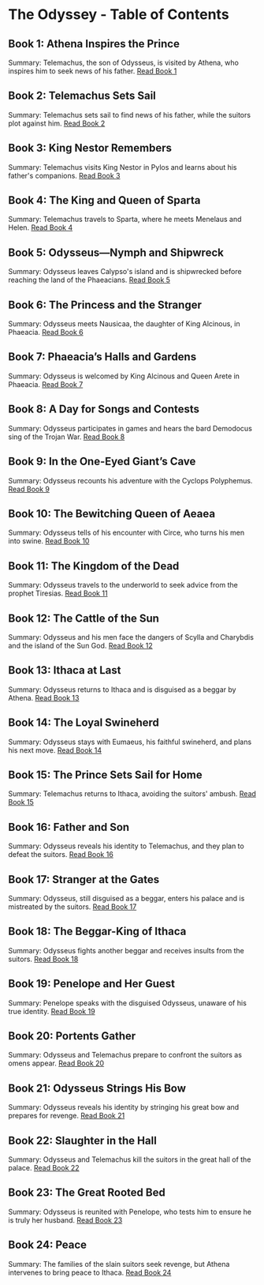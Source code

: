 
# The Odyssey - Table of Contents

## Book 1: Athena Inspires the Prince
Summary: Telemachus, the son of Odysseus, is visited by Athena, who inspires him to seek news of his father.
[Read Book 1](./odyssey_book_01.md)

## Book 2: Telemachus Sets Sail
Summary: Telemachus sets sail to find news of his father, while the suitors plot against him.
[Read Book 2](./odyssey_book_02.md)

## Book 3: King Nestor Remembers
Summary: Telemachus visits King Nestor in Pylos and learns about his father's companions.
[Read Book 3](./odyssey_book_03.md)

## Book 4: The King and Queen of Sparta
Summary: Telemachus travels to Sparta, where he meets Menelaus and Helen.
[Read Book 4](./odyssey_book_04.md)

## Book 5: Odysseus—Nymph and Shipwreck
Summary: Odysseus leaves Calypso's island and is shipwrecked before reaching the land of the Phaeacians.
[Read Book 5](./odyssey_book_05.md)

## Book 6: The Princess and the Stranger
Summary: Odysseus meets Nausicaa, the daughter of King Alcinous, in Phaeacia.
[Read Book 6](./odyssey_book_06.md)

## Book 7: Phaeacia’s Halls and Gardens
Summary: Odysseus is welcomed by King Alcinous and Queen Arete in Phaeacia.
[Read Book 7](./odyssey_book_07.md)

## Book 8: A Day for Songs and Contests
Summary: Odysseus participates in games and hears the bard Demodocus sing of the Trojan War.
[Read Book 8](./odyssey_book_08.md)

## Book 9: In the One-Eyed Giant’s Cave
Summary: Odysseus recounts his adventure with the Cyclops Polyphemus.
[Read Book 9](./odyssey_book_09.md)

## Book 10: The Bewitching Queen of Aeaea
Summary: Odysseus tells of his encounter with Circe, who turns his men into swine.
[Read Book 10](./odyssey_book_10.md)

## Book 11: The Kingdom of the Dead
Summary: Odysseus travels to the underworld to seek advice from the prophet Tiresias.
[Read Book 11](./odyssey_book_11.md)

## Book 12: The Cattle of the Sun
Summary: Odysseus and his men face the dangers of Scylla and Charybdis and the island of the Sun God.
[Read Book 12](./odyssey_book_12.md)

## Book 13: Ithaca at Last
Summary: Odysseus returns to Ithaca and is disguised as a beggar by Athena.
[Read Book 13](./odyssey_book_13.md)

## Book 14: The Loyal Swineherd
Summary: Odysseus stays with Eumaeus, his faithful swineherd, and plans his next move.
[Read Book 14](./odyssey_book_14.md)

## Book 15: The Prince Sets Sail for Home
Summary: Telemachus returns to Ithaca, avoiding the suitors' ambush.
[Read Book 15](./odyssey_book_15.md)

## Book 16: Father and Son
Summary: Odysseus reveals his identity to Telemachus, and they plan to defeat the suitors.
[Read Book 16](./odyssey_book_16.md)

## Book 17: Stranger at the Gates
Summary: Odysseus, still disguised as a beggar, enters his palace and is mistreated by the suitors.
[Read Book 17](./odyssey_book_17.md)

## Book 18: The Beggar-King of Ithaca
Summary: Odysseus fights another beggar and receives insults from the suitors.
[Read Book 18](./odyssey_book_18.md)

## Book 19: Penelope and Her Guest
Summary: Penelope speaks with the disguised Odysseus, unaware of his true identity.
[Read Book 19](./odyssey_book_19.md)

## Book 20: Portents Gather
Summary: Odysseus and Telemachus prepare to confront the suitors as omens appear.
[Read Book 20](./odyssey_book_20.md)

## Book 21: Odysseus Strings His Bow
Summary: Odysseus reveals his identity by stringing his great bow and prepares for revenge.
[Read Book 21](./odyssey_book_21.md)

## Book 22: Slaughter in the Hall
Summary: Odysseus and Telemachus kill the suitors in the great hall of the palace.
[Read Book 22](./odyssey_book_22.md)

## Book 23: The Great Rooted Bed
Summary: Odysseus is reunited with Penelope, who tests him to ensure he is truly her husband.
[Read Book 23](./odyssey_book_23.md)

## Book 24: Peace
Summary: The families of the slain suitors seek revenge, but Athena intervenes to bring peace to Ithaca.
[Read Book 24](./odyssey_book_24.md)
